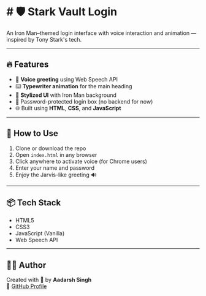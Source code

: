 # # 🛡️ Stark Vault Login

An Iron Man–themed login interface with voice interaction and animation — inspired by Tony Stark's tech.

---

## 🔥 Features

- 🎤 **Voice greeting** using Web Speech API
- ⌨️ **Typewriter animation** for the main heading
- 🎨 **Stylized UI** with Iron Man background
- 🔐 Password-protected login box (no backend for now)
- 🌐 Built using **HTML**, **CSS**, and **JavaScript**

---

## 🚀 How to Use

1. Clone or download the repo
2. Open `index.html` in any browser
3. Click anywhere to activate voice (for Chrome users)
4. Enter your name and password
5. Enjoy the Jarvis-like greeting 🔊

---

## 📦 Tech Stack

- HTML5
- CSS3
- JavaScript (Vanilla)
- Web Speech API

---

## 🙋‍♂️ Author

Created with 💙 by **Aadarsh Singh**  
🔗 [GitHub Profile](https://github.com/yourusername)
